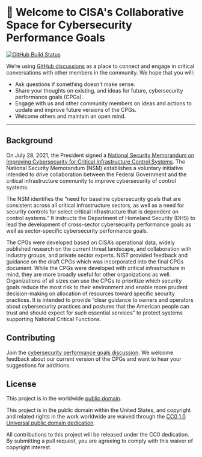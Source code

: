 # 👋 Welcome to CISA's Collaborative Space for Cybersecurity Performance Goals #

[![GitHub Build Status](https://github.com/cisagov/cybersecurity-performance-goals/workflows/build/badge.svg)](https://github.com/cisagov/cybersecurity-performance-goals/actions)

We’re using [GitHub discussions](https://github.com/cisagov/cybersecurity-performance-goals/discussions)
as a place to connect and engage in critical conversations with other members
in the community. We hope that you will:

- Ask questions if something doesn't make sense.
- Share your thoughts on existing, and ideas for future, cybersecurity
  performance goals (CPGs).
- Engage with us and other community members on ideas and actions to update and
  improve future versions of the CPGs.
- Welcome others and maintain an open mind.

---

## Background ##

On July 28, 2021, the President signed a
[National Security Memorandum on Improving Cybersecurity for Critical
Infrastructure Control Systems](https://www.whitehouse.gov/briefing-room/statements-releases/2021/07/28/national-security-memorandum-on-improving-cybersecurity-for-critical-infrastructure-control-systems/).
The National Security Memorandum (NSM) establishes a voluntary initiative
intended to drive collaboration between the Federal Government and the critical
infrastructure community to improve cybersecurity of control systems.

The NSM identifies the “need for baseline cybersecurity goals that are
consistent across all critical infrastructure sectors, as well as a need for
security controls for select critical infrastructure that is dependent on
control systems.” It instructs the Department of Homeland Security (DHS) to
lead the development of cross-sector cybersecurity performance goals as well as
sector-specific cybersecurity performance goals.

The CPGs were developed based on CISA’s operational data, widely published
research on the current threat landscape, and collaboration with industry
groups, and private sector experts. NIST provided feedback and guidance on the
draft CPGs which was incorporated into the final CPGs document. While the CPGs
were developed with critical infrastructure in mind, they are more broadly
useful for other organizations as well. Organizations of all sizes can use the
CPGs to prioritize which security goals reduce the most risk to their
environment and enable more prudent decision-making on allocation of resources
toward specific security practices. It is intended to provide “clear guidance
to owners and operators about cybersecurity practices and postures that the
American people can trust and should expect for such essential services” to
protect systems supporting National Critical Functions.

## Contributing ##

Join the [cybersecurity performance goals
discussion](https://github.com/cisagov/cybersecurity-performance-goals/discussions).
We welcome feedback about our current version of the CPGs and want to hear
your suggestions for additions.

## License ##

This project is in the worldwide [public domain](LICENSE).

This project is in the public domain within the United States, and
copyright and related rights in the work worldwide are waived through
the [CC0 1.0 Universal public domain
dedication](https://creativecommons.org/publicdomain/zero/1.0/).

All contributions to this project will be released under the CC0
dedication. By submitting a pull request, you are agreeing to comply
with this waiver of copyright interest.
